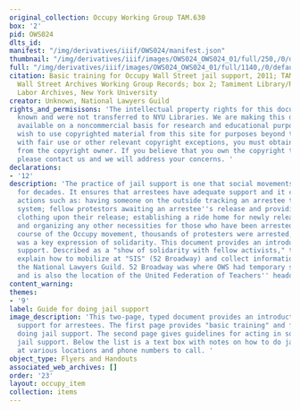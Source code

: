 ```yaml
---
original_collection: Occupy Working Group TAM.630
box: '2'
pid: OWS024
dlts_id:
manifest: "/img/derivatives/iiif/OWS024/manifest.json"
thumbnail: "/img/derivatives/iiif/images/OWS024_OWS024_01/full/250,/0/default.jpg"
full: "/img/derivatives/iiif/images/OWS024_OWS024_01/full/1140,/0/default.jpg"
citation: Basic training for Occupy Wall Street jail support, 2011; TAM.630 Occupy
  Wall Street Archives Working Group Records; box 2; Tamiment Library/Robert F. Wagner
  Labor Archives, New York University
creator: Unknown, National Lawyers Guild
rights_and_permisisons: 'The intellectual property rights for this document are not
  known and were not transferred to NYU Libraries. We are making this document publicly
  available on a noncommercial basis for research and educational purposes. If you
  wish to use copyrighted material from this site for purposes beyond those in accordance
  with fair use or other relevant copyright exceptions, you must obtain permission
  from the copyright owner. If you believe that you own the copyright to this document,
  please contact us and we will address your concerns. '
declarations:
- '12'
description: 'The practice of jail support is one that social movements have employed
  for decades. It ensures that arrestees have adequate support and it can include
  actions such as: having someone on the outside tracking an arrestee through the
  system; fellow protestors awaiting an arrestee''s release and providing food and
  clothing upon their release; establishing a ride home for newly released arrestees;
  and organizing any other necessities for those who have been arrested. Over the
  course of the Occupy movement, thousands of protesters were arrested, and jail support
  was a key expression of solidarity. This document provides an introduction to jail
  support. Described as a "show of solidarity with fellow activists," the guide helps
  explain how to mobilize at "SIS" (52 Broadway) and collect information to give to
  the National Lawyers Guild. 52 Broadway was where OWS had temporary storage space
  and is also the location of the United Federation of Teachers'' headquarters.'
content_warning:
themes:
- '9'
label: Guide for doing jail support
image_description: 'This two-page, typed document provides an introduction to jail
  support for arrestees. The first page provides "basic training" and four tips for
  doing jail support. The second page gives guidelines for acting in solidarity during
  jail support. Below the list is a text box with notes on how to do jail support
  at various locations and phone numbers to call. '
object_type: Flyers and Handouts
associated_web_archives: []
order: '23'
layout: occupy_item
collection: items
---
```

